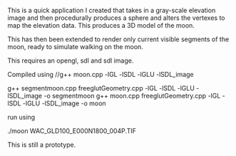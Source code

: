 This is a quick application I created that takes in a gray-scale elevation image and then procedurally produces a sphere and alters the vertexes to map the elevation data. This produces a 3D model of the moon.

This has then been extended to render only current visible segments of the moon, ready to simulate walking on the moon.

This requires an opengl, sdl and sdl image.

Compiled using //g++ moon.cpp -lGL -lSDL -lGLU -lSDL_image

g++ segmentmoon.cpp freeglutGeometry.cpp -lGL -lSDL -lGLU -lSDL_image -o segmentmoon
g++ moon.cpp freeglutGeometry.cpp -lGL -lSDL -lGLU -lSDL_image -o moon

run using 

./moon WAC_GLD100_E000N1800_004P.TIF

This is still a prototype.
